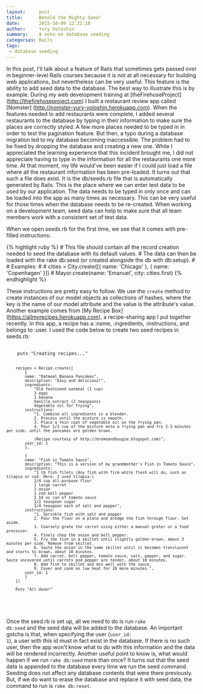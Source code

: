 ```yaml
---
layout:     post
title:      Behold the Mighty Seed!
date:       2015-10-09 12:32:18
author:     Yury Voloshin
summary:    A note on database seeding
categories: Rails
tags:
 - database seeding
---
```


In this post, I'll talk about a feature of Rails that sometimes gets passed over in beginner-level Rails courses because it is not at all necessary for building web applications, but nevertheless can be very useful. This feature is the ability to add seed data to the database. The best way to illustrate this is by example. During my web development training at [theFirehoseProject] (http://thefirehoseproject.com) I built a restaurant review app called [Nomster] (http://nomster-yury-voloshin.herokuapp.com). When the features needed to add restaurants were complete, I added several restaurants to the database by typing in their information to make sure the places are correctly styled. A few more places needed to be typed in in order to test the pagination feature. But then, a typo during a database migration led to my database becoming inaccessible. The problem had to be fixed by dropping the database and creating a new one. While I appreciated the learning experience that this incident brought me, I did not appreciate having to type in the information for all the restaurants one more time. At that moment, my life would've been easier if I could just load a file where all the restaurant information has been pre-loaded. It turns out that such a file does exist. It is the db/seeds.rb file that is automatically generated by Rails. This is the place where we can enter test data to be used by our application. The data needs to be typed in only once and can be loaded into the app as many times as necessary. This can be very useful for those times when the database needs to be re-created. When working on a development team, seed data can help to make sure that all team members work with a consistent set of test data.

When we open seeds.rb for the first time, we see that it comes with pre-filled instructions:

{% highlight ruby %}
	# This file should contain all the record creation needed to seed the database with its default values.
	# The data can then be loaded with the rake db:seed (or created alongside the db with db:setup).
	#
	# Examples:
	#
	#   cities = City.create([{ name: 'Chicago' }, { name: 'Copenhagen' }])
	#   Mayor.create(name: 'Emanuel', city: cities.first)
 {% endhighlight %}

These instructions are pretty easy to follow. We use the <code>create</code> method to create instances of our model objects as collections of hashes, where the key is the name of our model attribute and the value is the attribute's value. Another example comes from [My Recipe Box] (https://allmyrecipes.herokuapp.com), a recipe-sharing app I put together recently. In this app, a recipe has a :name, :ingredients, :instructions, and belongs to :user. I used the code below to create two seed recipes in seeds.rb:
<div class = "highlight">
 <pre>
  <code class="language-ruby" data-lang="ruby">
  	puts "Creating recipes..."

		recipes = Recipe.create([
			{
			name: "Oatmeal Banana Pancakes", 
			description: "Easy and delicious!", 
			ingredients:
				"Old fashioned oatmeal (1 cup) 
				3 eggs 
				1 banana 
				Vanilla extract (2 teaspoons) 
				Vegetable oil for frying", 
			instructions: 
				"1. Combine all ingredients in a blender. 
				2. Process until the mixture is smooth. 
				3. Place a thin coat of vegetable oil on the frying pan. 
				4. Pour 1/2 cup of the mixture onto a frying pan and fry 2-3 minutes per side, until the pancakes are golden brown.

				(Recipe courtesy of http://brokeandbougie.blogspot.com)", 
			user_id: 1
			},

			{
			name: "Fish in Tomato Sauce", 
			description: "This is a version of my grandmother's Fish in Tomato Sauce", 
			ingredients:
				"1 lb fish filets (Any fish with firm white flesh will do, such as tilapia or cod. Here, I used tilapia.) 
				1/4 cup all-purpose flour 
				1 large carrot 
				1 onion 
				1 red bell pepper 
				1 14 oz can of tomato sauce 
				1/2 teaspoon sugar 
				1/4 teaspoon each of salt and pepper", 
			instructions: 
				"1. Sprinkle fish with salt and pepper 
				2. Pour the flour on a plate and dredge the fish through flour. Set aside. 
				3. Coarsely grate the carrot using either a manual grater or a food processor. 
				4. Finely chop the onion and bell pepper. 
				5. Fry the fish in a skillet until slightly golden-brown, about 3 minutes per side. Remove from skillet. 
				6. Saute the onion in the same skillet until it becomes translucent and starts to brown, about 10 minutes. 
				7. Add carrot, bell pepper, tomato sauce, salt, pepper, and sugar. Saute uncovered until carrots and pepper are tender, about 10 minutes. 
				8. Add fish to skillet and mix well with the sauce. 
				9. Cover and cook on low heat for 10 more minutes.", 
			user_id: 1
			}
		])

		Puts "All done!"
  </code>
 </pre>
</div>

Once the seed.rb is set up, all we need to do is run <code>rake db:seed</code> and the seed data will be added to the database. An important gotcha is that, when specifying the user (<code>user_id: 1</code>), a user with this id must in fact exist in the database. If there is no such user, then the app won't know what to do with this information and the data will be rendered incorrectly. Another useful point to know is, what would happen if we run <code>rake db:seed</code> more than once? It turns out that the seed data is appended to the database every time we run the seed command. Seeding does not affect any database contents that were there previously. But, if we do want to erase the database and replace it with seed data, the command to run is <code>rake db:reset</code>.


